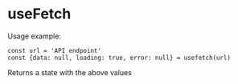 # useFetch

Usage example:

```javascrip
const url = 'API endpoint'
const {data: null, loading: true, error: null} = usefetch(url)
```

Returns a state with the above values
